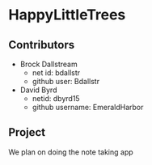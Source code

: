 # HappyLittleTrees

## Contributors
  * Brock Dallstream
    * net id: bdallstr
    * github user: Bdallstr
 * David Byrd
    * netid: dbyrd15
    * github username: EmeraldHarbor
 
## Project
We plan on doing the note taking app
